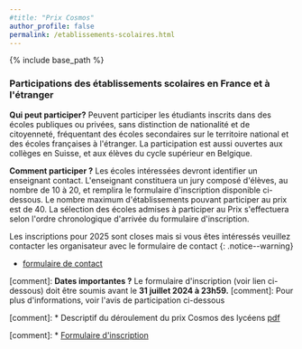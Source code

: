 ```yaml
---
#title: "Prix Cosmos"
author_profile: false
permalink: /etablissements-scolaires.html
---
```


{% include base_path %}



### Participations des établissements scolaires en France et à l'étranger



**Qui peut participer?**
Peuvent participer les étudiants inscrits dans des écoles publiques ou privées, sans distinction de nationalité et de citoyenneté, fréquentant des écoles secondaires sur le territoire national et des écoles françaises à l'étranger. La participation est aussi ouvertes aux collèges en Suisse, et aux élèves du cycle supérieur en Belgique.

**Comment participer ?** Les écoles intéressées devront identifier un enseignant contact. L'enseignant constituera un  jury composé d'élèves, au nombre de 10 à 20, et remplira le formulaire d'inscription disponible ci-dessous. Le nombre maximum d'établissements pouvant participer au prix est de 40. La sélection des écoles admises à participer au Prix s'effectuera selon l'ordre chronologique d'arrivée du formulaire d'inscription.

Les inscriptions pour 2025 sont closes mais si vous êtes intéressés veuillez contacter les organisateur avec le formulaire de contact
{: .notice--warning}


* [formulaire de contact](https://docs.google.com/forms/d/e/1FAIpQLSf6lookkpYk4KgL4xMosmkZwx9-yBtEed2a03S1pWagMAlqwg/viewform?usp=sf_link)

[comment]: **Dates importantes ?** Le formulaire d'inscription (voir lien ci-dessous) doit être soumis avant le **31 juillet 2024 à 23h59.**
[comment]: Pour plus d'informations, voir l'avis de participation ci-dessous

[comment]: * Descriptif du déroulement du prix Cosmos des lycéens [pdf](/files/PrixCosmos-livret-lycees.pdf)

[comment]: * [Formulaire d'inscription](https://docs.google.com/forms/d/1LEoLW975NPIiQdp8iZvyGalnBTq_SVvEkmvWnl9hUTo/edit)
